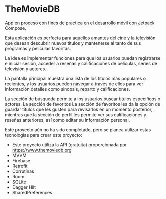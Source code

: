 # TheMovieDB
App en proceso con fines de practica en el desarrollo móvil con Jetpack Compose.

Esta aplicación es perfecta para aquellos amantes del cine y la televisión que desean descubrir nuevos títulos y mantenerse al tanto de sus programas y películas favoritas. 

La idea es implementar funciones para que los usuarios puedan registrarse e iniciar sesión, acceder a reseñas y calificaciones de películas, series de televisión y actores.

La pantalla principal muestra una lista de los títulos más populares o recientes, y los usuarios pueden navegar a través de ellos para ver información detalles como sinopsis, reparto y calificaciones.

La sección de búsqueda permite a los usuarios buscar títulos específicos o actores. La sección de favoritos  La sección de favoritos les da la opción de guardar títulos que les gusten para revisarlos en un momento posterior, mientras que la sección de perfil les permite ver sus calificaciones y reseñas anteriores, así como editar su información personal.

Este proyecto aún no ha sido completado, pero se planea utilizar estas tecnologías para crear este proyecto:
- Este proyecto utiliza la API (gratuita) proporcionada por https://www.themoviedb.org
- MVVM
- Firebase
- Retrofit
- Corrutinas
- Room
- SQLite
- Dagger Hilt
- SharedPreferences 


